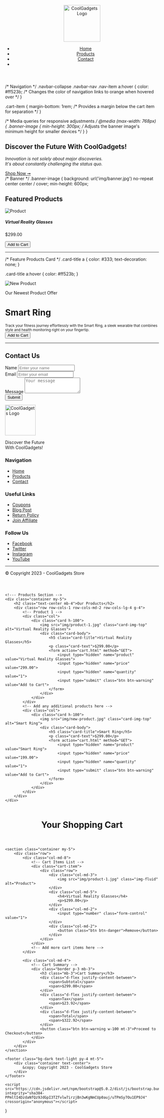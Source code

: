 <!DOCTYPE html>
<html lang=“en”>
<head>
    <meta charset=“UTF-8”>
    <meta name=“viewport” content=“width=device-width, initial-scale=1.0”>
    <link rel=“stylesheet” type=“text/css” href=“style.css”> 
    <link href=“https://cdn.jsdelivr.net/npm/bootstrap@5.0.2/dist/css/bootstrap.min.css” rel=“stylesheet” integrity=“sha384-EVSTQN3/azprG1Anm3QDgpJLIm9Nao0Yz1ztcQTwFspd3yD65VohhpuuCOmLASjC” crossorigin=“anonymous”>   
    <title>CoolGadgets | Ecommerce Website</title>
</head>
<body>
 <!--- CSS -->
<link rel="stylesheet" type="text/css" href="style.css">

  <!--- Bootstrap -->
<link href="https://cdn.jsdelivr.net/npm/bootstrap@5.0.2/dist/css/bootstrap.min.css" rel="stylesheet" integrity="sha384-EVSTQN3/azprG1Anm3QDgpJLIm9Nao0Yz1ztcQTwFspd3yD65VohhpuuCOmLASjC" crossorigin="anonymous">  
<body>
    <header class="bg-light">
        <div class="container">
            <nav class="navbar navbar-expand-lg navbar-light">
                <a class="navbar-brand" href="/">
                    <img src="img/logo.png" alt="CoolGadgets Logo" width="120">
                </a>
                <div class="collapse navbar-collapse">
                    <ul class="navbar-nav ms-auto mb-2 mb-lg-0">
                        <li class="nav-item"><a class="nav-link" href="/">Home</a></li>
                        <li class="nav-item"><a class="nav-link" href="products.html">Products</a></li>
                        <li class="nav-item"><a class="nav-link" href="#contact">Contact</a></li>
                        <li class="nav-item"><a class="nav-link" href="cart.html"><i class="fas fa-shopping-cart"></i></a></li>
                    </ul>
                </div>
            </nav>
        </div>
    </header>
</body>
/* Navigation */
.navbar-collapse .navbar-nav .nav-item a:hover {
    color: #ff523b; /* Changes the color of navigation links to orange when hovered over */
}

.cart-item {
    margin-bottom: 1rem; /* Provides a margin below the cart item for separation */
}

/* Media queries for responsive adjustments */
@media (max-width: 768px) {
    .banner-image {
        min-height: 300px; /* Adjusts the banner image's minimum height for smaller devices */
    }
} 
<link href=“https://cdnjs.cloudflare.com/ajax/libs/font-awesome/5.15.1/css/all.min.css” rel=“stylesheet”>
<a href=“#”><i class=“fas fa-shopping-cart”></i></a>
 <!--- Banner -->
 <section class="container-fluid">
    <div class="row">
        <div class="col-md-6 d-flex align-items-center justify-content-center bg-warning text-white p-5">
            <div>
                <h1>Discover the Future With CoolGadgets!</h1>
                <p class="mb-4"><em>Innovation is not solely about major discoveries.<br>It's about constantly challenging the status quo.</em></p>
                <a href="products.html" class="btn btn-light btn-lg">Shop Now &#10142;</a>
            </div>
        </div>
        <div class="col-md-6 banner-image"></div>
    </div>
</section>
/* Banner */
.banner-image {
    background: url('img/banner.jpg') no-repeat center center / cover;
    min-height: 600px;<!--- Featured Products -->
    <div class="container my-5">
        <h2 class="text-center mb-4">Featured Products</h2>
        <div class="row row-cols-1 row-cols-md-2 row-cols-lg-4 g-4">
            <div class="col">
                <div class="card h-100">
                    <img src="img/product-1.jpg" class="card-img-top" alt="Product">
                    <div class="card-body">
                        <h5 class="card-title">Virtual Reality Glasses</h5>
                        <p class="card-text">$299.00</p>
                        <form action="cart.html" method="GET">
                            <input type="hidden" name="product" value="Virtual Reality Glasses">
                            <input type="hidden" name="price" value="299.00">
                            <input type="hidden" name="quantity" value="1">
                            <input type="submit" class="btn btn-warning" value="Add to Cart">
                        </form>
                    </div>
                </div>
            </div>
           <!--- Add More Products Here -->
        </div>
  </div>
 <hr>
 /* Feature Products Card */
.card-title a {
    color: #333; 
    text-decoration: none; 
}

.card-title a:hover {
    color: #ff523b;
}
<!--- New Product -->
<div class="container">
    <div class="row g-4">
        <div class="col-md-6">
            <img src="img/new-product.jpg" class="img-fluid" alt="New Product">
        </div>
        <div class="col-md-6 d-flex align-items-center">
            <div>
                <p>Our Newest Product Offer</p>
                <h1>Smart Ring</h1>
                <small>Track your fitness journey effortlessly with the Smart Ring, a sleek wearable that combines style and health monitoring right on your fingertip.</small>
                <br>
                <form action="cart.html" method="GET">
                    <input type="hidden" name="product" value="Smart Ring">
                    <input type="hidden" name="price" value="199.00">
                    <input type="hidden" name="quantity" value="1">
                    <input type="submit" class="btn btn-warning" value="Add to Cart">
                </form>
            </div>
        </div>
    </div>
</div>
<hr>
<!-- Contact Section -->
<section id="contact" class="container my-5">
    <div class="row">
        <div class="col-12 mb-4">
            <h2 class="text-center">Contact Us</h2>
        </div>
        <div class="col-md-8 mx-auto border rounded p-4 shadow-sm">
            <!-- Assuming you might want a form for the users to fill out -->
            <form>
                <div class="mb-3">
                    <label for="contactName" class="form-label">Name</label>
                    <input type="text" class="form-control" id="contactName" placeholder="Enter your name">
                </div>
                <div class="mb-3">
                    <label for="contactEmail" class="form-label">Email</label>
                    <input type="email" class="form-control" id="contactEmail" placeholder="Enter your email">
                </div>
                <div class="mb-3">
                    <label for="contactMessage" class="form-label">Message</label>
                    <textarea class="form-control" id="contactMessage" rows="3" placeholder="Your message"></textarea>
                </div>
                <button type="submit" class="btn btn-warning">Submit</button>
            </form>
        </div>
    </div>
</section>
<!--- Footer -->
<footer class="bg-dark text-light py-4">
    <div class="container">
        <div class="row">
            <div class="col-md-3">
                <img src="img/logo.png" alt="CoolGadgets Logo" class="mb-2" width="100">
                <p>Discover the Future <br> With CoolGadgets!</p>
            </div>
            <div class="col-md-3">
                <h3>Navigation</h3>
                <ul class="list-unstyled">
                    <li><a href="/" class="text-decoration-none text-light">Home</a></li>
                    <li><a href="products.html" class="text-decoration-none text-light">Products</a></li>
                    <li><a href="#contact" class="text-decoration-none text-light">Contact</a></li>
                </ul>
            </div>
            <div class="col-md-3">
                <h3>Useful Links</h3>
                <ul class="list-unstyled">
                    <li><a href="#" class="text-decoration-none text-light">Coupons</a></li>
                    <li><a href="#" class="text-decoration-none text-light">Blog Post</a></li>
                    <li><a href="#" class="text-decoration-none text-light">Return Policy</a></li>
                    <li><a href="#" class="text-decoration-none text-light">Join Affiliate</a></li>
                </ul>
            </div>
            <div class="col-md-3">
                <h3>Follow Us</h3>
                <ul class="list-unstyled">
                    <li><a href="#" class="text-decoration-none text-light">Facebook</a></li>
                    <li><a href="#" class="text-decoration-none text-light">Twitter</a></li>
                    <li><a href="#" class="text-decoration-none text-light">Instagram</a></li>
                    <li><a href="#" class="text-decoration-none text-light">YouTube</a></li>
                </ul>
            </div>
        </div>
        <hr class="my-4">
        <div class="text-center">&copy; Copyright 2023 - CoolGadgets Store</div>
    </div>
</footer>
<body>
    <header class="bg-light">
        <div class="container">
             <!--- Add Remaining Header  -->
        </div>
    </header>

    <!--- Products Section -->
    <div class="container my-5">
        <h2 class="text-center mb-4">Our Products</h2>
        <div class="row row-cols-1 row-cols-md-2 row-cols-lg-4 g-4">
            <!-- Product 1 -->
            <div class="col">
                <div class="card h-100">
                    <img src="img/product-1.jpg" class="card-img-top" alt="Virtual Reality Glasses">
                    <div class="card-body">
                        <h5 class="card-title">Virtual Reality Glasses</h5>
                        <p class="card-text">$299.00</p>
                        <form action="cart.html" method="GET">
                            <input type="hidden" name="product" value="Virtual Reality Glasses">
                            <input type="hidden" name="price" value="299.00">
                            <input type="hidden" name="quantity" value="1">
                            <input type="submit" class="btn btn-warning" value="Add to Cart">
                        </form>
                    </div>
                </div>
            </div>
            <!-- Add any additional products here -->
            <div class="col">
                <div class="card h-100">
                    <img src="img/new-product.jpg" class="card-img-top" alt="Smart Ring">
                    <div class="card-body">
                        <h5 class="card-title">Smart Ring</h5>
                        <p class="card-text">$299.00</p>
                        <form action="cart.html" method="GET">
                            <input type="hidden" name="product" value="Smart Ring">
                            <input type="hidden" name="price" value="199.00">
                            <input type="hidden" name="quantity" value="1">
                            <input type="submit" class="btn btn-warning" value="Add to Cart">
                        </form>
                    </div>
                </div>
            </div>
        </div>
    </div>

   <!--- Footer -->
   <footer class="bg-dark text-light py-4">
            <!--- Add Remaining Footer -->
    </footer>
</body>
<body>
    <header class="bg-light">
        <div class="container">
          <!-- Add Remaining Header -->
        </div>
    </header>
    <header class="py-3">
        <div class="container">
            <h1>Your Shopping Cart</h1>
        </div>
    </header>

    <section class="container my-5">
        <div class="row">
            <div class="col-md-8">
                <!-- Cart Items List -->
                <div class="cart-item">
                    <div class="row">
                        <div class="col-md-3">
                            <img src="img/product-1.jpg" class="img-fluid" alt="Product">
                        </div>
                        <div class="col-md-5">
                            <h4>Virtual Reality Glasses</h4>
                            <p>$299.00</p>
                        </div>
                        <div class="col-md-2">
                            <input type="number" class="form-control" value="1">
                        </div>
                        <div class="col-md-2">
                            <button class="btn btn-danger">Remove</button>
                        </div>
                    </div>
                </div>
                <!-- Add more cart items here -->
            </div>

            <div class="col-md-4">
                <!-- Cart Summary -->
                <div class="border p-3 mb-3">
                    <h3 class="mb-3">Cart Summary</h3>
                    <div class="d-flex justify-content-between">
                        <span>Subtotal</span>
                        <span>$299.00</span>
                    </div>
                    <div class="d-flex justify-content-between">
                        <span>Tax</span>
                        <span>$23.92</span>
                    </div>
                    <div class="d-flex justify-content-between">
                        <span>Total</span>
                        <span>$322.92</span>
                    </div>
                    <button class="btn btn-warning w-100 mt-3">Proceed to Checkout</button>
                </div>
            </div>
        </div>
    </section>

    <footer class="bg-dark text-light py-4 mt-5">
        <div class="container text-center">
            &copy; Copyright 2023 - CoolGadgets Store
        </div>
    </footer>

    <script src="https://cdn.jsdelivr.net/npm/bootstrap@5.0.2/dist/js/bootstrap.bundle.min.js" integrity="sha384-PPmltI4DzdaNfQz9JdGpI3TZfvlw7irzjBn3wKgNmCUp0auj/uTPmSy7Ou1EP9J4" crossorigin="anonymous"></script>
</body>
 
 
}
